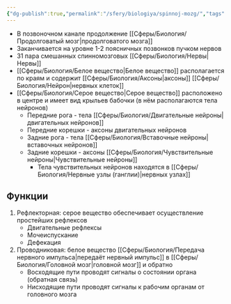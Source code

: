 ```yaml
---
{"dg-publish":true,"permalink":"/sfery/biologiya/spinnoj-mozg/","tags":["Анатомия"]}
---
```


- В позвоночном канале продолжение [[Сферы/Биология/Продолговатый мозг\|продолговатого мозга]]
- Заканчивается на уровне 1-2 поясничных позвонков пучком нервов 
- 31 пара смешанных спинномозговых [[Сферы/Биология/Нервы\|Нервы]]
- [[Сферы/Биология/Белое вещество\|Белое вещество]] располагается по краям и содержит [[Сферы/Биология/Аксоны\|аксоны]] [[Сферы/Биология/Нейрон\|нервных клеток]]
- [[Сферы/Биология/Серое вещество\|Серое вещество]] расположено в центре и имеет вид крыльев бабочки (в нём располагаются тела нейронов)
	- Передние рога - тела [[Сферы/Биология/Двигательные нейроны\|двигательных нейронов]]
	- Передние корешки - аксоны двигательных нейронов
	- Задние рога - тела [[Сферы/Биология/Вставочные нейроны\|вставочных нейронов]]
	- Задние корешки - аксоны [[Сферы/Биология/Чувствительные нейроны\|Чувствительные нейроны]]
		- Тела чувствительных нейронов находятся в [[Сферы/Биология/Нервные узлы (ганглии)\|нервных узлах]]
## Функции
1. Рефлекторная: серое вещество обеспечивает осуществление простейших рефлексов
	- Двигательные рефлексы
	- Мочеиспускание 
	- Дефекация
2. Проводниковая: белое вещество [[Сферы/Биология/Передача нервного импульса\|передаёт нервный импульс]] в [[Сферы/Биология/Головной мозг\|головной мозг]] и обратно
	- Восходящие пути проводят сигналы о состоянии органа (обратная связь)
	- Нисходящие пути проводят сигналы к рабочим органам от головного мозга
